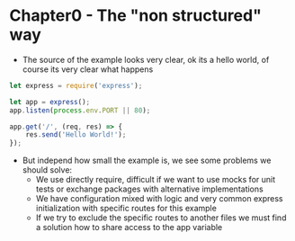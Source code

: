 # Chapter0 - The "non structured" way
- The source of the example looks very clear, ok its a hello world, of course its very clear what happens
```javascript
let express = require('express');

let app = express();
app.listen(process.env.PORT || 80);

app.get('/', (req, res) => {
    res.send('Hello World!');
});
```
- But independ how small the example is, we see some problems we should solve:
    - We use directly require, difficult if we want to use mocks for unit tests or exchange packages with alternative implementations
    - We have configuration mixed with logic and very common express initialization with specific routes for this example
    - If we try to exclude the specific routes to another files we must find a solution how to share access to the app variable
